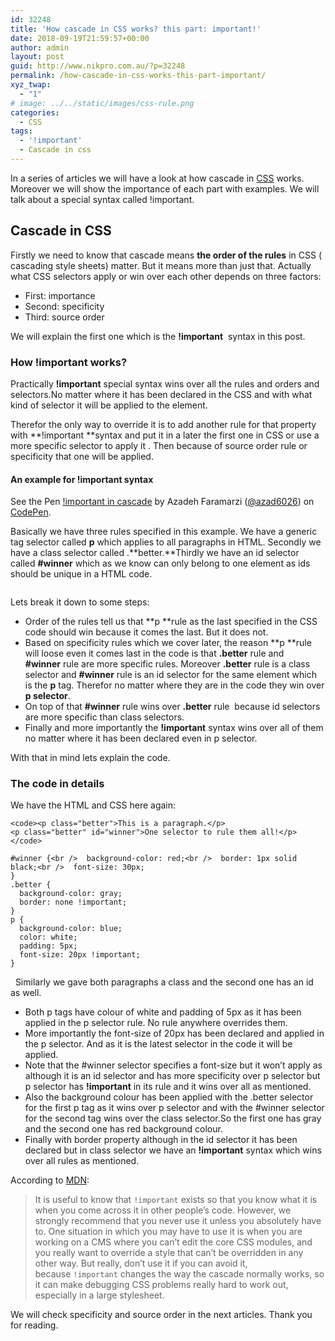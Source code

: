 ```yaml
---
id: 32248
title: 'How cascade in CSS works? this part: important!'
date: 2018-09-19T21:59:57+00:00
author: admin
layout: post
guid: http://www.nikpro.com.au/?p=32248
permalink: /how-cascade-in-css-works-this-part-important/
xyz_twap:
  - "1"
# image: ../../static/images/css-rule.png
categories:
  - CSS
tags:
  - '!important'
  - Cascade in css
---
```

In a series of articles we will have a look at how cascade in [CSS](http://nikpro.com.au/category/css) works. Moreover we will show the importance of each part with examples. We will talk about a special syntax called !important.

## Cascade in CSS

Firstly we need to know that cascade means **the order of the rules** in CSS ( cascading style sheets) matter. But it means more than just that. Actually what CSS selectors apply or win over each other depends on three factors:

  * First: importance
  * Second: specificity
  * Third: source order

We will explain the first one which is the **!important**  syntax in this post.

### How **!important** works?

Practically **!important** special syntax wins over all the rules and orders and selectors.No matter where it has been declared in the CSS and with what kind of selector it will be applied to the element. 

Therefor the only way to override it is to add another rule for that property with **!important **syntax and put it in a later the first one in CSS or use a more specific selector to apply it . Then because of source order rule or specificity that one will be applied.

#### An example for !important syntax 

<p data-height="400" data-theme-id="0" data-slug-hash="PdXGPM" data-default-tab="css,result" data-user="azad6026" data-pen-title="!important in cascade" class="codepen">
  See the Pen <a href="https://codepen.io/azad6026/pen/PdXGPM/">!important in cascade</a> by Azadeh Faramarzi (<a href="https://codepen.io/azad6026">@azad6026</a>) on <a href="https://codepen.io">CodePen</a>.
</p>

Basically we have three rules specified in this example. We have a generic tag selector called **p** which applies to all paragraphs in HTML. Secondly we have a class selector called .**better.**Thirdly we have an id selector called **#winner** which as we know can only belong to one element as ids should be unique in a HTML code.<figure class="wp-block-image">

<img src="http://www.nikpro.com.auid-vs-class.jpg" alt="" class="wp-image-32249" srcset="http://testgatsby.localid-vs-class.jpg 510w, http://testgatsby.localid-vs-class-300x200.jpg 300w" sizes="(max-width: 510px) 100vw, 510px" /> </figure> 

Lets break it down to some steps:

  * Order of the rules tell us that **p **rule as the last specified in the CSS code should win because it comes the last. But it does not.
  * Based on specificity rules which we cover later, the reason **p **rule will loose even it comes last in the code is that **.better** rule and **#winner** rule are more specific rules. Moreover **.better** rule is a class selector and **#winner** rule is an id selector for the same element which is the **p** tag. Therefor no matter where they are in the code they win over **p selector**.
  * On top of that **#winner** rule wins over **.better** rule  because id selectors are more specific than class selectors.
  * Finally and more importantly the **!important** syntax wins over all of them no matter where it has been declared even in p selector.

With that in mind lets explain the code.

### The code in details

We have the HTML and CSS here again:


```
<code><p class="better">This is a paragraph.</p>
<p class="better" id="winner">One selector to rule them all!</p></code>
```



```
#winner {<br />  background-color: red;<br />  border: 1px solid black;<br />  font-size: 30px;
}
.better {
  background-color: gray;
  border: none !important;
}
p {
  background-color: blue;
  color: white;
  padding: 5px;
  font-size: 20px !important;
}
```


  Similarly we gave both paragraphs a class and the second one has an id as well.

  * Both p tags have colour of white and padding of 5px as it has been applied in the p selector rule. No rule anywhere overrides them. 
  * More importantly the font-size of 20px has been declared and applied in the p selector. And as it is the latest selector in the code it will be applied. 
  * Note that the #winner selector specifies a font-size but it won&#8217;t apply as although it is an id selector and has more specificity over p selector but p selector has **!important** in its rule and it wins over all as mentioned.
  * Also the background colour has been applied with the .better selector for the first p tag as it wins over p selector and with the #winner selector for the second tag wins over the class selector.So the first one has gray and the second one has red background colour.
  * Finally with border property although in the id selector it has been declared but in class selector we have an **!important** syntax which wins over all rules as mentioned.

According to <a href="https://developer.mozilla.org/en-US/docs/Learn/CSS/Introduction_to_CSS/Cascade_and_inheritance" target="_blank" rel="noopener noreferrer">MDN</a>:

<blockquote class="wp-block-quote">
  <p>
    It is useful to know that <code>!important</code> exists so that you know what it is when you come across it in other people&#8217;s code. However, we strongly recommend that you never use it unless you absolutely have to. One situation in which you may have to use it is when you are working on a CMS where you can&#8217;t edit the core CSS modules, and you really want to override a style that can&#8217;t be overridden in any other way. But really, don&#8217;t use it if you can avoid it, because <code>!important</code> changes the way the cascade normally works, so it can make debugging CSS problems really hard to work out, especially in a large stylesheet.
  </p>
</blockquote>

We will check specificity and source order in the next articles. Thank you for reading.